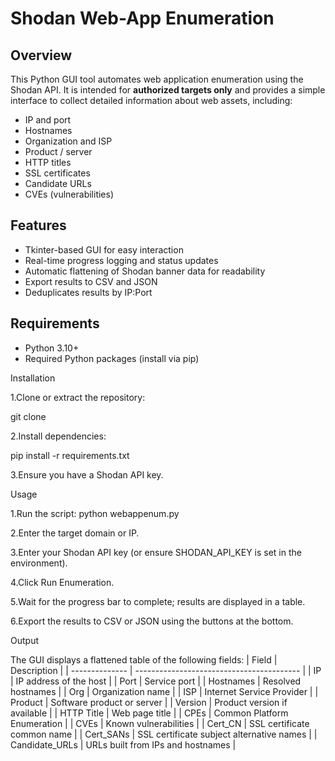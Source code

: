 
# Shodan Web-App Enumeration 

## Overview
This Python GUI tool automates web application enumeration using the Shodan API. It is intended for **authorized targets only** and provides a simple interface to collect detailed information about web assets, including:

- IP and port
- Hostnames
- Organization and ISP
- Product / server
- HTTP titles
- SSL certificates
- Candidate URLs
- CVEs (vulnerabilities)


## Features
- Tkinter-based GUI for easy interaction
- Real-time progress logging and status updates
- Automatic flattening of Shodan banner data for readability
- Export results to CSV and JSON
- Deduplicates results by IP:Port


## Requirements
- Python 3.10+
- Required Python packages (install via pip)



Installation

1.Clone or extract the repository:

git clone <repo-link>

2.Install dependencies:

pip install -r requirements.txt

3.Ensure you have a Shodan API key.

Usage

1.Run the script:
python webappenum.py

2.Enter the target domain or IP.

3.Enter your Shodan API key (or ensure SHODAN_API_KEY is set in the environment).

4.Click Run Enumeration.

5.Wait for the progress bar to complete; results are displayed in a table.

6.Export the results to CSV or JSON using the buttons at the bottom.

Output

The GUI displays a flattened table of the following fields:
| Field          | Description                               |
| -------------- | ----------------------------------------- |
| IP             | IP address of the host                    |
| Port           | Service port                              |
| Hostnames      | Resolved hostnames                        |
| Org            | Organization name                         |
| ISP            | Internet Service Provider                 |
| Product        | Software product or server                |
| Version        | Product version if available              |
| HTTP Title     | Web page title                            |
| CPEs           | Common Platform Enumeration               |
| CVEs           | Known vulnerabilities                     |
| Cert_CN        | SSL certificate common name               |
| Cert_SANs      | SSL certificate subject alternative names |
| Candidate_URLs | URLs built from IPs and hostnames         |




